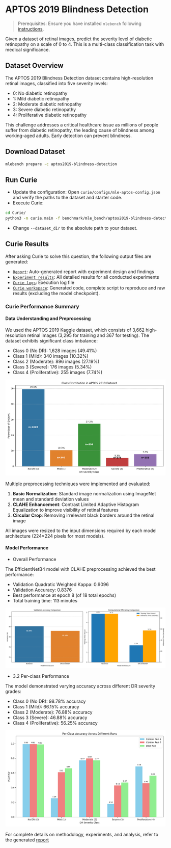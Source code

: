 # APTOS 2019 Blindness Detection
> Prerequisites: Ensure you have installed `mlebench` following [instructions](../README.md).

Given a dataset of retinal images, predict the severity level of diabetic retinopathy on a scale of 0 to 4. This is a multi-class classification task with medical significance.

## Dataset Overview

The APTOS 2019 Blindness Detection dataset contains high-resolution retinal images, classified into five severity levels:
- 0: No diabetic retinopathy
- 1: Mild diabetic retinopathy
- 2: Moderate diabetic retinopathy
- 3: Severe diabetic retinopathy
- 4: Proliferative diabetic retinopathy

This challenge addresses a critical healthcare issue as millions of people suffer from diabetic retinopathy, the leading cause of blindness among working-aged adults. Early detection can prevent blindness.

## Download Dataset

```bash
mlebench prepare -c aptos2019-blindness-detection
```

## Run Curie
- Update the configuration: Open `curie/configs/mle-aptos-config.json` and verify the paths to the dataset and starter code.
- Execute Curie:
```bash
cd Curie/
python3 -m curie.main -f benchmark/mle_bench/aptos2019-blindness-detection/aptos2019-blindness-detection-question.txt --task_config curie/configs/mle_config.json --dataset_dir /home/amberljc/.cache/mle-bench/data/aptos2019-blindness-detection/prepared/public 
```
- Change `--dataset_dir` to the absolute path to your dataset. 

## Curie Results

After asking Curie to solve this question, the following output files are generated:
- [`Report`](./aptos2019-blindness-detection_20250522225727_iter1.md): Auto-generated report with experiment design and findings  
- [`Experiment results`](./aptos2019-blindness-detection_20250522225727_iter1_all_results.txt): All detailed results for all conducted experiments
- [`Curie logs`](https://github.com/Just-Curieous/Curie-Use-Cases/blob/main/machine_learning/q4-aptos2019-blindness-detection/aptos2019-blindness-detection_20250522225727_iter1.log): Execution log file  
- [`Curie workspace`](https://github.com/Just-Curieous/Curie-Use-Cases/tree/main/machine_learning/q4-aptos2019-blindness-detection): Generated code, complete script to reproduce and raw results (excluding the model checkpoint).

### Curie Performance Summary
#### Data Understanding and Preprocessing

We used the APTOS 2019 Kaggle dataset, which consists of 3,662 high-resolution retinal images (3,295 for training and 367 for testing). The dataset exhibits significant class imbalance:
- Class 0 (No DR): 1,628 images (49.41%)
- Class 1 (Mild): 340 images (10.32%)
- Class 2 (Moderate): 896 images (27.19%)
- Class 3 (Severe): 176 images (5.34%)
- Class 4 (Proliferative): 255 images (7.74%)

![Class Distribution](class_distribution.png)



Multiple preprocessing techniques were implemented and evaluated:

1. **Basic Normalization**: Standard image normalization using ImageNet mean and standard deviation values
2. **CLAHE Enhancement**: Contrast Limited Adaptive Histogram Equalization to improve visibility of retinal features
3. **Circular Crop**: Removing irrelevant black borders around the retinal image

All images were resized to the input dimensions required by each model architecture (224×224 pixels for most models).


#### Model Performance 


- Overall Performance

The EfficientNetB4 model with CLAHE preprocessing achieved the best performance:
- Validation Quadratic Weighted Kappa: 0.9096
- Validation Accuracy: 0.8376
- Best performance at epoch 8 (of 18 total epochs)
- Total training time: 113 minutes

![Model Comparison](model_comparison.png)

- 3.2 Per-class Performance

The model demonstrated varying accuracy across different DR severity grades:
- Class 0 (No DR): 98.78% accuracy
- Class 1 (Mild): 66.15% accuracy
- Class 2 (Moderate): 76.88% accuracy
- Class 3 (Severe): 46.88% accuracy
- Class 4 (Proliferative): 56.25% accuracy

![Per-class Accuracy](per_class_accuracy.png)


For complete details on methodology, experiments, and analysis, refer to the generated [report](./aptos2019-blindness-detection_20250522225727_iter1.md)